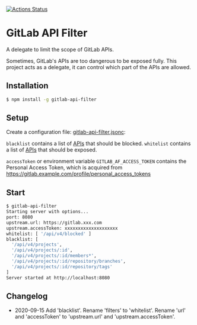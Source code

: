 [![Actions Status](https://github.com/kingsimba/gitlab-api-filter/workflows/CI/badge.svg)](https://github.com/kingsimba/gitlab-api-filter/actions)

# GitLab API Filter

A delegate to limit the scope of GitLab APIs.

Sometimes, GitLab's APIs are too dangerous to be exposed fully.
This project acts as a delegate, it can control which part of the APIs are allowed.

## Installation

```bash
$ npm install -g gitlab-api-filter
```

## Setup

Create a configuration file: [gitlab-api-filter.jsonc](./gitlab-api-filter.jsonc):

`blacklist` contains a list of [APIs](https://docs.gitlab.com/ce/api/) that should be blocked.
`whitelist` contains a list of [APIs](https://docs.gitlab.com/ce/api/) that should be exposed.

`accessToken` or environment variable `GITLAB_AF_ACCESS_TOKEN` contains the Personal Access Token,
which is acquired from https://gitlab.example.com/profile/personal_access_tokens

## Start

```bash
$ gitlab-api-filter
Starting server with options...
port: 8080
upstream.url: https://gitlab.xxx.com
upstream.accessToken: xxxxxxxxxxxxxxxxxxxx
whitelist: [ '/api/v4/blocked' ]
blacklist: [
  '/api/v4/projects',
  '/api/v4/projects/:id',
  '/api/v4/projects/:id/members*',
  '/api/v4/projects/:id/repository/branches',
  '/api/v4/projects/:id/repository/tags'
]
Server started at http://localhost:8080
```

## Changelog

- 2020-09-15 Add 'blacklist'. Rename 'filters' to 'whitelist'. Rename 'url' and 'accessToken' to 'upstream.url' and 'upstream.accessToken'.